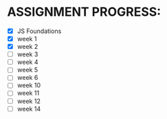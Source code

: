 # ASSIGNMENT PROGRESS:
- [x] JS Foundations
- [x] week 1
- [x] week 2
- [ ] week 3
- [ ] week 4
- [ ] week 5
- [ ] week 6
- [ ] week 10
- [ ] week 11
- [ ] week 12
- [ ] week 14
